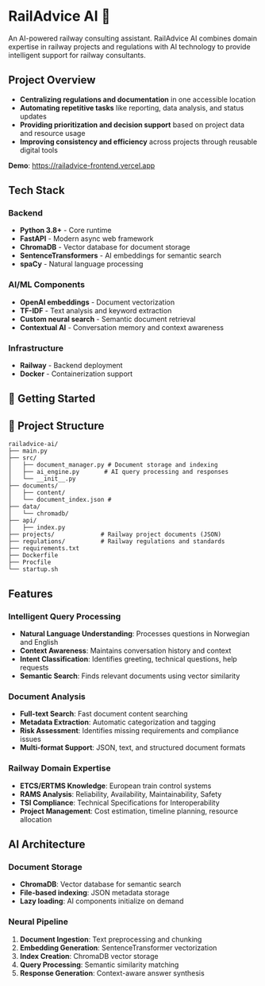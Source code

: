 # RailAdvice AI 🚆

An AI-powered railway consulting assistant. RailAdvice AI combines domain expertise in railway projects and regulations with  AI technology to provide intelligent support for railway consultants.

## Project Overview

- **Centralizing regulations and documentation** in one accessible location
- **Automating repetitive tasks** like reporting, data analysis, and status updates
- **Providing prioritization and decision support** based on project data and resource usage
- **Improving consistency and efficiency** across projects through reusable digital tools

**Demo**: https://railadvice-frontend.vercel.app

##  Tech Stack

### Backend
- **Python 3.8+** - Core runtime
- **FastAPI** - Modern async web framework
- **ChromaDB** - Vector database for document storage
- **SentenceTransformers** - AI embeddings for semantic search
- **spaCy** - Natural language processing

### AI/ML Components
- **OpenAI embeddings** - Document vectorization
- **TF-IDF** - Text analysis and keyword extraction
- **Custom neural search** - Semantic document retrieval
- **Contextual AI** - Conversation memory and context awareness

### Infrastructure
- **Railway** - Backend deployment
- **Docker** - Containerization support

## 🚀 Getting Started


## 📁 Project Structure

```
railadvice-ai/
├── main.py                 
├── src/                    
│   ├── document_manager.py # Document storage and indexing
│   ├── ai_engine.py       # AI query processing and responses
│   └── __init__.py
├── documents/             
│   ├── content/          
│   └── document_index.json # 
├── data/                 
│   └── chromadb/        
├── api/                  
│   ├── index.py       
├── projects/             # Railway project documents (JSON)
├── regulations/          # Railway regulations and standards
├── requirements.txt      
├── Dockerfile          
├── Procfile            
└── startup.sh          
```

##   Features

### Intelligent Query Processing
- **Natural Language Understanding**: Processes questions in Norwegian and English
- **Context Awareness**: Maintains conversation history and context
- **Intent Classification**: Identifies greeting, technical questions, help requests
- **Semantic Search**: Finds relevant documents using vector similarity

### Document Analysis
- **Full-text Search**: Fast document content searching
- **Metadata Extraction**: Automatic categorization and tagging
- **Risk Assessment**: Identifies missing requirements and compliance issues
- **Multi-format Support**: JSON, text, and structured document formats

### Railway Domain Expertise
- **ETCS/ERTMS Knowledge**: European train control systems
- **RAMS Analysis**: Reliability, Availability, Maintainability, Safety
- **TSI Compliance**: Technical Specifications for Interoperability
- **Project Management**: Cost estimation, timeline planning, resource allocation

##  AI Architecture

### Document Storage
- **ChromaDB**: Vector database for semantic search
- **File-based indexing**: JSON metadata storage
- **Lazy loading**: AI components initialize on demand

### Neural Pipeline
1. **Document Ingestion**: Text preprocessing and chunking
2. **Embedding Generation**: SentenceTransformer vectorization
3. **Index Creation**: ChromaDB vector storage
4. **Query Processing**: Semantic similarity matching
5. **Response Generation**: Context-aware answer synthesis

